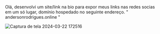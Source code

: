  Olá, desenvolvi um site/link na bio para expor meus links nas redes socias em um só lugar, domínio hospedado no seguinte endereço. 
 " andersonrodrigues.online "

![Captura de tela 2024-03-22 172516](https://github.com/AndersonRodrigues1/Projeto-linknabio/assets/127049907/f046d4df-1951-4561-98ce-7713587adeed)


